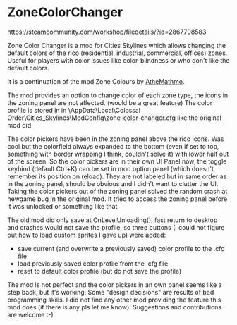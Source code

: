 # ZoneColorChanger

https://steamcommunity.com/workshop/filedetails/?id=2867708583

Zone Color Changer is a mod for Cities Skylines which allows changing the default colors of the rico (residential, industrial, commercial, offices) zones. Useful for players with color issues like color-blindness or who don't like the default colors. 

It is a continuation of the mod Zone Colours by [AtheMathmo](https://github.com/AtheMathmo).

The mod provides an option to change color of each zone type, the icons in the zoning panel are not affected. (would be a great feature) The color profile is stored in in \AppData\Local\Colossal Order\Cities_Skylines\ModConfig\zone-color-changer.cfg like the original mod did. 

The color pickers have been in the zoning panel above the rico icons. Was cool but the colorfield always expanded to the bottom (even if set to top, something with border wrapping I think, couldn't solve it) with lower half out of the screen. So the color pickers are in their own UI Panel now, the toggle keybind (default Ctrl+K) can be set in mod option panel (which doesn't remember its position on reload). They are not labeled but in same order as in the zoning panel, should be obvious and I didn't want to clutter the UI. Taking the color pickers out of the zoning panel solved the random crash at newgame bug in the original mod. It tried to access the zoning panel before it was unlocked or something like that. 

The old mod did only save at OnLevelUnloading(), fast return to desktop and crashes would not save the profile, so three buttons (I could not figure out how to load custom sprites I gave up) were added:

* save current (and overwrite a previously saved) color profile to the .cfg file
* load previously saved color profile from the .cfg file
* reset to default color profile (but do not save the profile)

The mod is not perfect and the color pickers in an own panel seems like a step back, but it's working. Some "design decisions" are results of bad programming skills. I did not find any other mod providing the feature this mod does (if there is any pls let me know). 
Suggestions and contributions are welcome :-)
